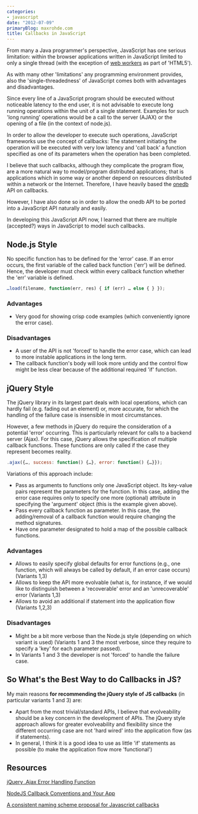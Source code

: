 ```yaml
---
categories:
- javascript
date: "2012-07-09"
primaryBlog: maxrohde.com
title: Callbacks in JavaScript
---
```


From many a Java programmer's perspective, JavaScript has one serious limitation: within the browser applications written in JavaScript limited to only a single thread (with the exception of [web workers](http://greenido.wordpress.com/2012/05/20/web-workers-and-big-data-a-real-world-example/) as part of 'HTML5').

As with many other 'limitations' any programming environment provides, also the 'single-threadedness' of JavaScript comes both with advantages and disadvantages.

Since every line of a JavaScript program should be executed without noticeable latency to the end user, it is not advisable to execute long running operations within the unit of a single statement. Examples for such 'long running' operations would be a call to the server (AJAX) or the opening of a file (in the context of node.js).

In order to allow the developer to execute such operations, JavaScript frameworks use the concept of callbacks: The statement initiating the operation will be executed with very low latency and 'call back' a function specified as one of its parameters when the operation has been completed.

I believe that such callbacks, although they complicate the program flow, are a more natural way to model/program distributed applications; that is applications which in some way or another depend on resources distributed within a network or the Internet. Therefore, I have heavily based the [onedb](http://maxrohde.com/2012/05/06/introducing-onedb/) API on callbacks.

However, I have also done so in order to allow the onedb API to be ported into a JavaScript API naturally and easily.

In developing this JavaScript API now, I learned that there are multiple (accepted?) ways in JavaScript to model such callbacks.

## Node.js Style

No specific function has to be defined for the 'error' case. If an error occurs, the first variable of the called back function ('err') will be defined. Hence, the developer must check within every callback function whether the 'err' variable is defined.

```javascript
…load(filename, function(err, res) { if (err) … else { } });
```

### Advantages

- Very good for showing crisp code examples (which conveniently ignore the error case).

### Disadvantages

- A user of the API is not 'forced' to handle the error case, which can lead to more instable applications in the long term.
- The callback function's body will look more untidy and the control flow might be less clear because of the additional required 'if' function.

## jQuery Style

The jQuery library in its largest part deals with local operations, which can hardly fail (e.g. fading out an element) or, more accurate, for which the handling of the failure case is insensible in most circumstances.

However, a few methods in jQuery do require the consideration of a potential 'error' occurring. This is particularly relevant for calls to a backend server (Ajax). For this case, jQuery allows the specification of multiple callback functions. These functions are only called if the case they represent becomes reality.

```javascript
.ajax({…, success: function() {…}, error: function() {…}});
```

Variations of this approach include:

- Pass as arguments to functions only one JavaScript object. Its key-value pairs represent the parameters for the function. In this case, adding the error case requires only to specify one more (optional) attribute in specifying the 'argument' object (this is the example given above).
- Pass every callback function as parameter. In this case, the adding/removal of a callback function would require changing the method signatures.
- Have one parameter designated to hold a map of the possible callback functions.

### Advantages

- Allows to easily specify global defaults for error functions (e.g., one function, which will always be called by default, if an error case occurs) (Variants 1,3)
- Allows to keep the API more evolvable (what is, for instance, if we would like to distinguish between a 'recoverable' error and an 'unrecoverable' error (Variants 1,3)
- Allows to avoid an additional if statement into the application flow (Variants 1,2,3)

### Disadvantages

- Might be a bit more verbose than the Node.js style (depending on which variant is used) (Variants 1 and 3 the most verbose, since they require to specify a 'key' for each parameter passed).
- In Variants 1 and 3 the developer is not 'forced' to handle the failure case.

## So What's the Best Way to do Callbacks in JS?

My main reasons **for recommending the jQuery style of JS callbacks** (in particular variants 1 and 3) are:

- Apart from the most trivial/standard APIs, I believe that evolveability should be a key concern in the development of APIs. The jQuery style approach allows for greater evolveability and flexibility since the different occurring case are not 'hard wired' into the application flow (as if statements).
- In general, I think it is a good idea to use as little 'if' statements as possible (to make the application flow more 'functional')

## Resources

[jQuery .Ajax Error Handling Function](http://www.unseenrevolution.com/jquery-ajax-error-handling-function/)

[NodeJS Callback Conventions and Your App](http://wekeroad.com/2012/02/25/nodejs-callback-conventions-and-your-app/)

[A consistent naming scheme proposal for Javascript callbacks](http://architect-things.blogspot.co.nz/2011/03/consistent-naming-scheme-proposal-for.html)
